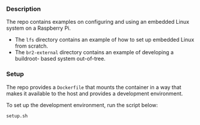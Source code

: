 ### Description

The repo contains examples on configuring and using an embedded Linux system
on a Raspberry Pi.

* The `lfs` directory contains an example of how to set up embedded Linux from
    scratch.
* The `br2-external` directory contains an example of developing a buildroot-
    based system out-of-tree.

### Setup

The repo provides a `Dockerfile` that mounts the container in a way that makes
it available to the host and provides a development environment.

To set up the development environment, run the script below:

`setup.sh`
